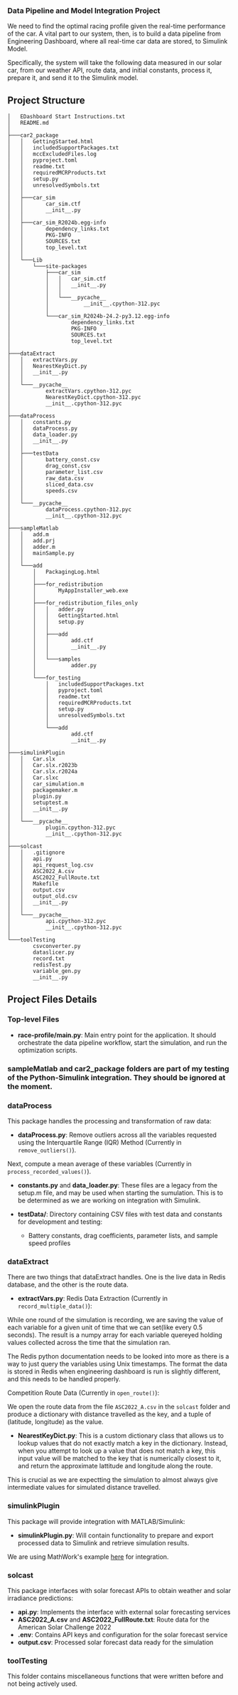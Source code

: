 ### Data Pipeline and Model Integration Project

We need to find the optimal racing profile given the real-time performance of the car. A vital part to our system, then, is to build a data pipeline from Engineering Dashboard, where all real-time car data are stored, to Simulink Model. 

Specifically, the system will take the following data measured in our solar car, from our weather API, route data, and initial constants, process it, prepare it, and send it to the Simulink model.

## Project Structure
```
│   EDashboard Start Instructions.txt
│   README.md
│
├───car2_package
│   │   GettingStarted.html
│   │   includedSupportPackages.txt
│   │   mccExcludedFiles.log
│   │   pyproject.toml
│   │   readme.txt
│   │   requiredMCRProducts.txt
│   │   setup.py
│   │   unresolvedSymbols.txt
│   │
│   ├───car_sim
│   │       car_sim.ctf
│   │       __init__.py
│   │
│   ├───car_sim_R2024b.egg-info
│   │       dependency_links.txt
│   │       PKG-INFO
│   │       SOURCES.txt
│   │       top_level.txt
│   │
│   └───Lib
│       └───site-packages
│           ├───car_sim
│           │   │   car_sim.ctf
│           │   │   __init__.py
│           │   │
│           │   └───__pycache__
│           │           __init__.cpython-312.pyc
│           │
│           └───car_sim_R2024b-24.2-py3.12.egg-info
│                   dependency_links.txt
│                   PKG-INFO
│                   SOURCES.txt
│                   top_level.txt
│
├───dataExtract
│   │   extractVars.py
│   │   NearestKeyDict.py
│   │   __init__.py
│   │
│   └───__pycache__
│           extractVars.cpython-312.pyc
│           NearestKeyDict.cpython-312.pyc
│           __init__.cpython-312.pyc
│
├───dataProcess
│   │   constants.py
│   │   dataProcess.py
│   │   data_loader.py
│   │   __init__.py
│   │
│   ├───testData
│   │       battery_const.csv
│   │       drag_const.csv
│   │       parameter_list.csv
│   │       raw_data.csv
│   │       sliced_data.csv
│   │       speeds.csv
│   │
│   └───__pycache__
│           dataProcess.cpython-312.pyc
│           __init__.cpython-312.pyc
│
├───sampleMatlab
│   │   add.m
│   │   add.prj
│   │   adder.m
│   │   mainSample.py
│   │
│   └───add
│       │   PackagingLog.html
│       │
│       ├───for_redistribution
│       │       MyAppInstaller_web.exe
│       │
│       ├───for_redistribution_files_only
│       │   │   adder.py
│       │   │   GettingStarted.html
│       │   │   setup.py
│       │   │
│       │   ├───add
│       │   │       add.ctf
│       │   │       __init__.py
│       │   │
│       │   └───samples
│       │           adder.py
│       │
│       └───for_testing
│           │   includedSupportPackages.txt
│           │   pyproject.toml
│           │   readme.txt
│           │   requiredMCRProducts.txt
│           │   setup.py
│           │   unresolvedSymbols.txt
│           │
│           └───add
│                   add.ctf
│                   __init__.py
│
├───simulinkPlugin
│   │   Car.slx
│   │   Car.slx.r2023b
│   │   Car.slx.r2024a
│   │   Car.slxc
│   │   car_simulation.m
│   │   packagemaker.m
│   │   plugin.py
│   │   setuptest.m
│   │   __init__.py
│   │
│   └───__pycache__
│           plugin.cpython-312.pyc
│           __init__.cpython-312.pyc
│
├───solcast
│   │   .gitignore
│   │   api.py
│   │   api_request_log.csv
│   │   ASC2022_A.csv
│   │   ASC2022_FullRoute.txt
│   │   Makefile
│   │   output.csv
│   │   output_old.csv
│   │   __init__.py
│   │
│   └───__pycache__
│           api.cpython-312.pyc
│           __init__.cpython-312.pyc
│
└───toolTesting
        csvconverter.py
        dataslicer.py
        record.txt
        redisTest.py
        variable_gen.py
        __init__.py 
```

## Project Files Details

### Top-level Files
- **race-profile/main.py**: Main entry point for the application. It should orchestrate the data pipeline workflow, start the simulation, and run the optimization scripts.

### sampleMatlab and car2_package folders are part of my testing of the Python-Simulink integration. They should be ignored at the moment.

### dataProcess
This package handles the processing and transformation of raw data:
- **dataProcess.py**: Remove outliers across all the variables requested using the Interquartile Range (IQR) Method (Currently in `remove_outliers()`).

Next, compute a mean average of these variables (Currently in `process_recorded_values()`).

- **constants.py** and **data_loader.py**: These files are a legacy from the setup.m file, and may be used when starting the sumulation. This is to be determined as we are working on integration with Simulink.

- **testData/**: Directory containing CSV files with test data and constants for development and testing:
  - Battery constants, drag coefficients, parameter lists, and sample speed profiles

### dataExtract

There are two things that dataExtract handles. One is the live data in Redis database, and the other is the route data.
- **extractVars.py**: 
Redis Data Extraction (Currently in `record_multiple_data()`):

While one round of the simulation is recording, we are saving the value of each variable for a given unit of time that we can set(like every 0.5 seconds). The result is a numpy array for each variable quereyed holding values collected across the time that the simulation ran.

The Redis python documentation needs to be looked into more as there is a way to just query the variables using Unix timestamps.
The format the data is stored in Redis when engineering dashboard is run is slightly different, and this needs to be handled properly.

Competition Route Data (Currently in `open_route()`):

We open the route data from the file `ASC2022_A.csv` in the `solcast` folder and produce a dictionary with distance travelled as the key, and a tuple of (latitude, longitude) as the value.

- **NearestKeyDict.py**: This is a custom dictionary class that allows us to lookup values that do not exactly match a key in the dictionary. Instead, when you attempt to look up a value that does not match a key, this input value will be matched to the key that is numerically closest to it, and return the approximate lattitude and longitude along the route.

This is crucial as we are expectting the simulation to almost always give intermediate values for simulated distance travelled.

### simulinkPlugin
This package will provide integration with MATLAB/Simulink:
- **simulinkPlugin.py**: Will contain functionality to prepare and export processed data to Simulink and retrieve simulation results.

We are using MathWork's example [here](https://github.com/mathworks/Call-Simulink-from-Python) for integration.

### solcast
This package interfaces with solar forecast APIs to obtain weather and solar irradiance predictions:
- **api.py**: Implements the interface with external solar forecasting services
- **ASC2022_A.csv** and **ASC2022_FullRoute.txt**: Route data for the American Solar Challenge 2022
- **.env**: Contains API keys and configuration for the solar forecast service
- **output.csv**: Processed solar forecast data ready for the simulation

### toolTesting
This folder contains miscellaneous functions that were written before and not being actively used.